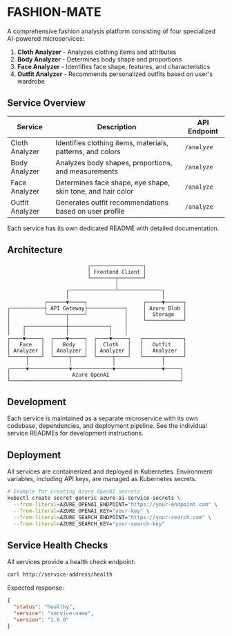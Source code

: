# FASHION-MATE

A comprehensive fashion analysis platform consisting of four specialized AI-powered microservices:

1. **Cloth Analyzer** - Analyzes clothing items and attributes
2. **Body Analyzer** - Determines body shape and proportions
3. **Face Analyzer** - Identifies face shape, features, and characteristics
4. **Outfit Analyzer** - Recommends personalized outfits based on user's wardrobe

## Service Overview

| Service | Description | API Endpoint |
|---------|-------------|--------------|
| Cloth Analyzer | Identifies clothing items, materials, patterns, and colors | `/analyze` |
| Body Analyzer | Analyzes body shapes, proportions, and measurements | `/analyze` |
| Face Analyzer | Determines face shape, eye shape, skin tone, and hair color | `/analyze` |
| Outfit Analyzer | Generates outfit recommendations based on user profile | `/analyze` |

Each service has its own dedicated README with detailed documentation.


## Architecture

```
                          ┌─────────────────┐
                          │ Frontend Client │
                          └────────┬────────┘
                                   │
                   ┌───────────────┴──────────────┐
                   │                              │
            ┌──────▼─────┐                  ┌─────▼──────┐
┌───────────┤ API Gateway├────────────┐     │ Azure Blob │
│           └──────┬─────┘            │     │  Storage   │
│                  │                  │     └────────────┘
│    ┌─────────────┼─────────────┐    │
│    │             │             │    │
┌────▼─────┐  ┌────▼─────┐  ┌────▼─────┐   ┌─────────────┐
│   Face   │  │   Body   │  │  Cloth   │   │   Outfit    │
│ Analyzer │  │ Analyzer │  │ Analyzer │   │   Analyzer  │
└─────┬────┘  └─────┬────┘  └─────┬────┘   └──────┬──────┘
      │             │             │               │
┌─────▼─────────────▼─────────────▼───────────────▼─────┐
│                    Azure OpenAI                       │
└───────────────────────────────────────────────────────┘
```

## Development

Each service is maintained as a separate microservice with its own codebase, dependencies, and deployment pipeline. See the individual service READMEs for development instructions.

## Deployment

All services are containerized and deployed in Kubernetes. Environment variables, including API keys, are managed as Kubernetes secrets.

```bash
# Example for creating Azure OpenAI secrets
kubectl create secret generic azure-ai-service-secrets \
  --from-literal=AZURE_OPENAI_ENDPOINT="https://your-endpoint.com" \
  --from-literal=AZURE_OPENAI_KEY="your-key" \
  --from-literal=AZURE_SEARCH_ENDPOINT="https://your-search.com" \
  --from-literal=AZURE_SEARCH_KEY="your-search-key"
```

## Service Health Checks

All services provide a health check endpoint:

```bash
curl http://service-address/health
```

Expected response:
```json
{
  "status": "healthy",
  "service": "service-name",
  "version": "1.0.0"
}
```